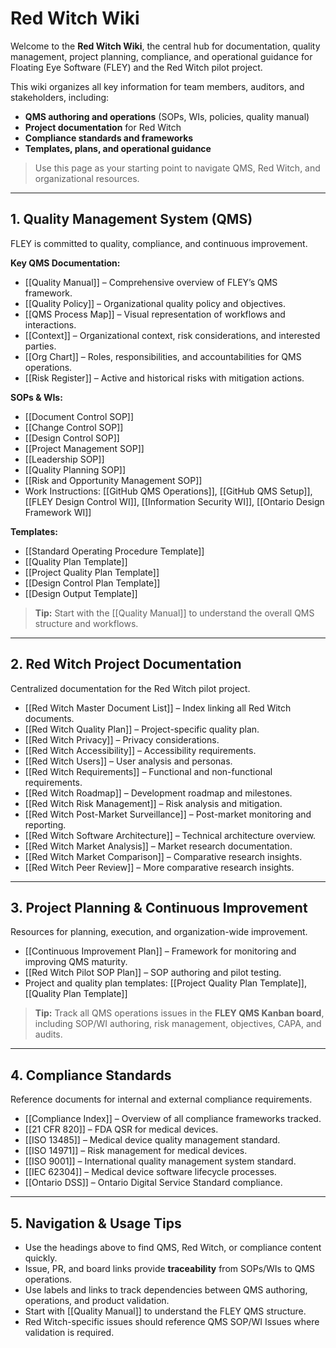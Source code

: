 # **Red Witch Wiki**

Welcome to the **Red Witch Wiki**, the central hub for documentation, quality management, project planning, compliance, and operational guidance for Floating Eye Software (FLEY) and the Red Witch pilot project.

This wiki organizes all key information for team members, auditors, and stakeholders, including:

* **QMS authoring and operations** (SOPs, WIs, policies, quality manual)
* **Project documentation** for Red Witch
* **Compliance standards and frameworks**
* **Templates, plans, and operational guidance**

> Use this page as your starting point to navigate QMS, Red Witch, and organizational resources.

---

## **1. Quality Management System (QMS)**

FLEY is committed to quality, compliance, and continuous improvement.

**Key QMS Documentation:**

* [[Quality Manual]] – Comprehensive overview of FLEY’s QMS framework.
* [[Quality Policy]] – Organizational quality policy and objectives.
* [[QMS Process Map]] – Visual representation of workflows and interactions.
* [[Context]] – Organizational context, risk considerations, and interested parties.
* [[Org Chart]] – Roles, responsibilities, and accountabilities for QMS operations.
* [[Risk Register]] – Active and historical risks with mitigation actions.

**SOPs & WIs:**

* [[Document Control SOP]]
* [[Change Control SOP]]
* [[Design Control SOP]]
* [[Project Management SOP]]
* [[Leadership SOP]]
* [[Quality Planning SOP]]
* [[Risk and Opportunity Management SOP]]
* Work Instructions: [[GitHub QMS Operations]], [[GitHub QMS Setup]], [[FLEY Design Control WI]], [[Information Security WI]], [[Ontario Design Framework WI]]

**Templates:**

* [[Standard Operating Procedure Template]]
* [[Quality Plan Template]]
* [[Project Quality Plan Template]]
* [[Design Control Plan Template]]
* [[Design Output Template]]

> **Tip:** Start with the [[Quality Manual]] to understand the overall QMS structure and workflows.

---

## **2. Red Witch Project Documentation**

Centralized documentation for the Red Witch pilot project.

* [[Red Witch Master Document List]] – Index linking all Red Witch documents.
* [[Red Witch Quality Plan]] – Project-specific quality plan.
* [[Red Witch Privacy]] – Privacy considerations.
* [[Red Witch Accessibility]] – Accessibility requirements.
* [[Red Witch Users]] – User analysis and personas.
* [[Red Witch Requirements]] – Functional and non-functional requirements.
* [[Red Witch Roadmap]] – Development roadmap and milestones.
* [[Red Witch Risk Management]] – Risk analysis and mitigation.
* [[Red Witch Post-Market Surveillance]] – Post-market monitoring and reporting.
* [[Red Witch Software Architecture]] – Technical architecture overview.
* [[Red Witch Market Analysis]] – Market research documentation.
* [[Red Witch Market Comparison]] – Comparative research insights.
* [[Red Witch Peer Review]] – More comparative research insights.

---

## **3. Project Planning & Continuous Improvement**

Resources for planning, execution, and organization-wide improvement.

* [[Continuous Improvement Plan]] – Framework for monitoring and improving QMS maturity.
* [[Red Witch Pilot SOP Plan]] – SOP authoring and pilot testing.
* Project and quality plan templates: [[Project Quality Plan Template]], [[Quality Plan Template]]

> **Tip:** Track all QMS operations issues in the **FLEY QMS Kanban board**, including SOP/WI authoring, risk management, objectives, CAPA, and audits.

---

## **4. Compliance Standards**

Reference documents for internal and external compliance requirements.

* [[Compliance Index]] – Overview of all compliance frameworks tracked.
* [[21 CFR 820]] – FDA QSR for medical devices.
* [[ISO 13485]] – Medical device quality management standard.
* [[ISO 14971]] – Risk management for medical devices.
* [[ISO 9001]] – International quality management system standard.
* [[IEC 62304]] – Medical device software lifecycle processes.
* [[Ontario DSS]] – Ontario Digital Service Standard compliance.

---

## **5. Navigation & Usage Tips**

* Use the headings above to find QMS, Red Witch, or compliance content quickly.
* Issue, PR, and board links provide **traceability** from SOPs/WIs to QMS operations.
* Use labels and links to track dependencies between QMS authoring, operations, and product validation.
* Start with [[Quality Manual]] to understand the FLEY QMS structure.
* Red Witch-specific issues should reference QMS SOP/WI Issues where validation is required.
